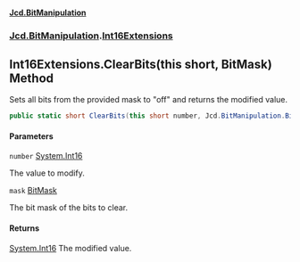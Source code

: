 #### [Jcd.BitManipulation](index 'index')

### [Jcd.BitManipulation](Jcd.BitManipulation 'Jcd.BitManipulation').[Int16Extensions](Jcd.BitManipulation.Int16Extensions 'Jcd.BitManipulation.Int16Extensions')

## Int16Extensions.ClearBits(this short, BitMask) Method

Sets all bits from the provided mask to "off" and returns the modified value.

```csharp
public static short ClearBits(this short number, Jcd.BitManipulation.BitMask mask);
```

#### Parameters

<a name='Jcd.BitManipulation.Int16Extensions.ClearBits(thisshort,Jcd.BitManipulation.BitMask).number'></a>

`number` [System.Int16](https://docs.microsoft.com/en-us/dotnet/api/System.Int16 'System.Int16')

The value to modify.

<a name='Jcd.BitManipulation.Int16Extensions.ClearBits(thisshort,Jcd.BitManipulation.BitMask).mask'></a>

`mask` [BitMask](Jcd.BitManipulation.BitMask 'Jcd.BitManipulation.BitMask')

The bit mask of the bits to clear.

#### Returns

[System.Int16](https://docs.microsoft.com/en-us/dotnet/api/System.Int16 'System.Int16')
The modified value.